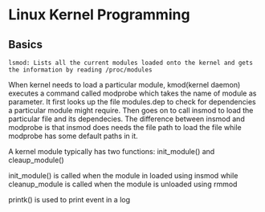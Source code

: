 # Linux Kernel Programming


## Basics

    lsmod: Lists all the current modules loaded onto the kernel and gets the information by reading /proc/modules
    
When kernel needs to load a particular module, kmod(kernel daemon) executes a command called modprobe which takes the name of module as parameter. It first looks up the file modules.dep to check for dependencies a particular module might require. Then goes on to call insmod to load the particular file and its dependecies. The difference between insmod and modprobe is that insmod does needs the file path to load the file while modprobe has some default paths in it.


A kernel module typically has two functions: init_module() and cleaup_module()

init_module() is called when the module in loaded using insmod while cleanup_module is called when the module is unloaded using rmmod


printk() is used to print event in a log

